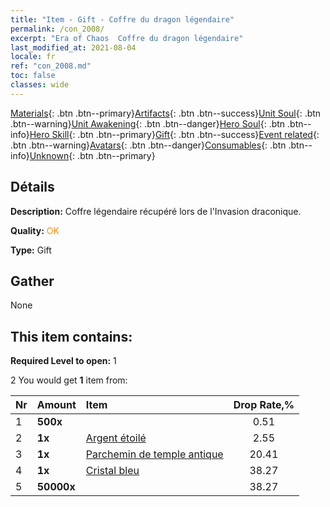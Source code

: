```yaml
---
title: "Item - Gift - Coffre du dragon légendaire"
permalink: /con_2008/
excerpt: "Era of Chaos  Coffre du dragon légendaire"
last_modified_at: 2021-08-04
locale: fr
ref: "con_2008.md"
toc: false
classes: wide
---
```

 [Materials](/ItemsFR/){: .btn .btn--primary}[Artifacts](/ItemsFR/Artifacts/){: .btn .btn--success}[Unit Soul](/ItemsFR/UnitSoul/){: .btn .btn--warning}[Unit Awakening](/ItemsFR/UnitAwakening/){: .btn .btn--danger}[Hero Soul](/ItemsFR/HeroSoul/){: .btn .btn--info}[Hero Skill](/ItemsFR/HeroSkill/){: .btn .btn--primary}[Gift](/ItemsFR/Gift/){: .btn .btn--success}[Event related](/ItemsFR/Events/){: .btn .btn--warning}[Avatars](/ItemsFR/Avatars/){: .btn .btn--danger}[Consumables](/ItemsFR/Consumables/){: .btn .btn--info}[Unknown](/ItemsFR/Unknown/){: .btn .btn--primary}

## Détails
 **Description:** Coffre légendaire récupéré lors de l'Invasion draconique.

 **Quality:** <span style="color: #FF8C00">OK</span>

 **Type:** Gift

## Gather

  None

## This item contains:

 **Required Level to open:** 1

 2 You would get **1** item  from:

  | Nr | Amount |     Item    | Drop Rate,% |
  |:---|:-------|:------------|:---------:|
  | 1 |  **500x** | <i class="fas fa-gem"/> | 0.51 | 
  | 2 |  **1x** | [Argent étoilé](/ItemsFR/con_969/) | 2.55 | 
  | 3 |  **1x** | [Parchemin de temple antique](/ItemsFR/con_697/) | 20.41 | 
  | 4 |  **1x** | [Cristal bleu](/ItemsFR/con_716/) | 38.27 | 
  | 5 |  **50000x** | <i class="fas fa-coins"/> | 38.27 | 
